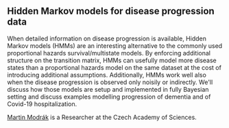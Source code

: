 ## Hidden Markov models for disease progression data

When detailed information on disease progression is available, Hidden Markov models (HMMs) are an interesting alternative to the commonly used proportional hazards survival/multistate models.
By enforcing additional structure on the transition matrix, HMMs can usefully model more disease states than a proportional hazards model on the same dataset at the cost of introducing additional assumptions.
Additionally, HMMs work well also when the disease progression is observed only noisily or indirectly.
We'll discuss how those models are setup and implemented in fully Bayesian setting and discuss examples modelling progression of dementia and of Covid-19 hospitalization.

[Martin Modrák](https://www.martinmodrak.cz/) is a Researcher at the Czech Academy of Sciences. 
